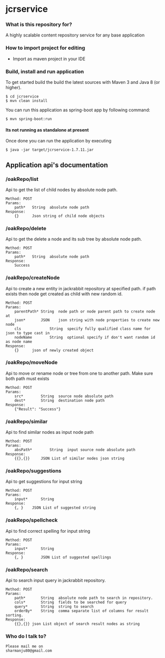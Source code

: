 # jcrservice #

### What is this repository for? ###
A highly scalable content repository service for any base application

### How to import project for editing ###

* Import as maven project in your IDE

### Build, install and run application ###

To get started build the build the latest sources with Maven 3 and Java 8 
(or higher). 

	$ cd jcrservice
	$ mvn clean install 

You can run this application as spring-boot app by following command:

	$ mvn spring-boot:run

#### Its not running as standalone at present ####
Once done you can run the application by executing 

	$ java -jar target/jcrservice-1.7.11.jar

## Application api's documentation ##

### /oakRepo/list ###

Api to get the list of child nodes by absolute node path.

	Method: POST
	Params:
		path*	String 	absolute node path
	Response:
		{}		Json string of child node objects

### /oakRepo/delete ###

 Api to get the delete a node and its sub tree by absolute node path.

	Method: POST
	Params:
		path*	String 	absolute node path
	Response:
		Success

### /oakRepo/createNode ###

Api to create a new entity in jackrabbit repository at specified path. if path exists then node get created as child with new random id.

	Method: POST
	Params:
		parentPath*	String 	node path or node parent path to create node at
		json*		JSON 	json string with node properties to create new node
		cls				String 	specify fully qualified class name for json to type cast in
		nodeName		String 	optional specify if don't want random id as node name
	Response:
		{}		json of newly created object

### /oakRepo/moveNode ###

Api to move or rename node or tree from one to another path. Make sure both path must exists

	Method: POST
	Params:
		src*		String 	source node absolute path
		dest*		String 	destination node path
	Response:
		{"Result": "Success"}

### /oakRepo/similar ###

Api to find similar nodes as input node path

	Method: POST
	Params:
		absPath*		String 	input source node absolute path
	Response:
		{{},{}}		JSON List of similar nodes json string

### /oakRepo/suggestions ###

Api to get suggestions for input string

	Method: POST
	Params:
		input*		String
	Response:
		{, }	JSON List of suggested string

### /oakRepo/spellcheck ###

Api to find correct spelling for input string

	Method: POST
	Params:
		input*		String
	Response:
		{, }		JSON List of suggested spellings

### /oakRepo/search ###

Api to search input query in jackrabbit repository.

	Method: POST
	Params:
		path*		String 	absolute node path to search in repository.
		cols*		String 	fields to be searched for query
		query*		String 	string to search
		orderBy*	String 	comma separate list of columns for result sorting.
	Response:
		{{},{}}	json List object of search result nodes as string

### Who do I talk to? ###
	Please mail me on
	sharmanju80@gmail.com
